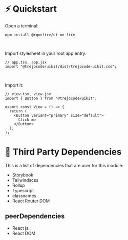 # ⚡️ Quickstart

Open a terminal:
``` 
npm install @rgonfire/ui-on-fire
```
<br/>

Import stylesheet in your root app entry:
``` 
// app.tsx, app.jsx
import "@trejocode/uikit/dist/trejocode-uikit.css";
```
<br/>

Import it:
```
// view.tsx, view.jsx
import { Button } from "@trejocode/uikit";

export const View = () => {
  return (
    <Button variant="primary" size="default">
      Click me
    </Button>
  );
};
```

# 🌱 Third Party Dependencies

This is a list of dependencies that are user for this module:

+ Storybook
+ Tailwindscss
+ Rollup
+ Typescript
+ classnames
+ React Router DOM

## peerDependencies
+ React js.
+ React DOM.
